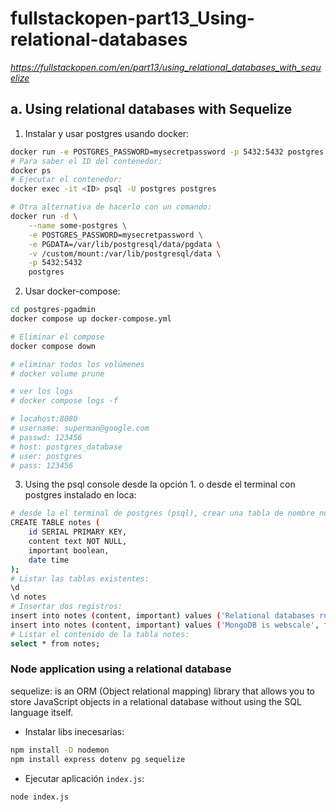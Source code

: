 # fullstackopen-part13_Using-relational-databases

_https://fullstackopen.com/en/part13/using_relational_databases_with_sequelize_

## a. Using relational databases with Sequelize

1. Instalar y usar postgres usando docker:

```sh
docker run -e POSTGRES_PASSWORD=mysecretpassword -p 5432:5432 postgres
# Para saber el ID del contenedor:
docker ps
# Ejecutar el contenedor:
docker exec -it <ID> psql -U postgres postgres

# Otra alternativa de hacerlo con un comando:
docker run -d \
	--name some-postgres \
	-e POSTGRES_PASSWORD=mysecretpassword \
	-e PGDATA=/var/lib/postgresql/data/pgdata \
	-v /custom/mount:/var/lib/postgresql/data \
    -p 5432:5432
	postgres
```

2. Usar docker-compose:

```sh
cd postgres-pgadmin
docker compose up docker-compose.yml

# Eliminar el compose
docker compose down

# eliminar todos los volúmenes
# docker volume prune

# ver los logs
# docker compose logs -f

# locahost:8080
# username: superman@google.com
# passwd: 123456
# host: postgres_database
# user: postgres
# pass: 123456
```

3. Using the psql console desde la opción 1. o desde el terminal con postgres instalado en loca:

```sh
# desde la el terminal de postgres (psql), crear una tabla de nombre notes:
CREATE TABLE notes (
    id SERIAL PRIMARY KEY,
    content text NOT NULL,
    important boolean,
    date time
);
# Listar las tablas existentes:
\d
\d notes
# Insertar dos registros:
insert into notes (content, important) values ('Relational databases rule the world', true);
insert into notes (content, important) values ('MongoDB is webscale', false);
# Listar el contenido de la tabla notes:
select * from notes;
```

### Node application using a relational database

sequelize: is an ORM (Object relational mapping) library that allows you to store JavaScript objects in a relational database without using the SQL language itself.

- Instalar libs inecesarias:

```sh
npm install -D nodemon
npm install express dotenv pg sequelize
```

- Ejecutar aplicación `index.js`:

```sh
node index.js
```

